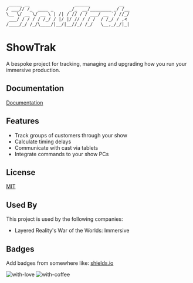      _____ __                 ______           __  
    / ___// /_  ____ _      _/_  __/________ _/ /__
    \__ \/ __ \/ __ \ | /| / // / / ___/ __ `/ //_/
     ___/ / / / / /_/ / |/ |/ // / / /  / /_/ / ,<   
    /____/_/ /_/\____/|__/|__//_/ /_/   \__,_/_/|_|  
                                                  
                                                  
#

# ShowTrak

A bespoke project for tracking, managing and upgrading how you run your immersive production.


## Documentation

[Documentation](https://linktodocumentation)


## Features

- Track groups of customers through your show
- Calculate timing delays
- Communicate with cast via tablets
- Integrate commands to your show PCs


## License

[MIT](https://choosealicense.com/licenses/mit/)


## Used By

This project is used by the following companies:

- Layered Reality's War of the Worlds: Immersive



## Badges

Add badges from somewhere like: [shields.io](https://shields.io/)


![with-love](https://img.shields.io/badge/made%20with-%F0%9F%92%8C-red.svg)
![with-coffee](https://img.shields.io/badge/made%20with-%E2%98%95%EF%B8%8F%20coffee-yellow.svg)


